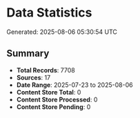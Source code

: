 # Data Statistics

Generated: 2025-08-06 05:30:54 UTC

## Summary

- **Total Records**: 7708
- **Sources**: 17
- **Date Range**: 2025-07-23 to 2025-08-06
- **Content Store Total**: 0
- **Content Store Processed**: 0
- **Content Store Pending**: 0
